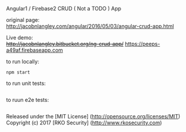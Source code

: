 Angular1 / Firebase2 CRUD ( Not a TODO ) App

original page:  
http://jacobnlangley.com/angular/2016/05/03/angular-crud-app.html

Live demo:  
~~http://jacobnlangley.bitbucket.org/ng-crud-app/~~
https://peeps-a49af.firebaseapp.com

to run locally:
```
npm start
```

to run unit tests:
```
```

to ruun e2e tests:
```
```

Released under the [MIT License] (http://opensource.org/licenses/MIT)
Copyright (c) 2017 [RKO Security] (http://www.rkosecurity.com)


